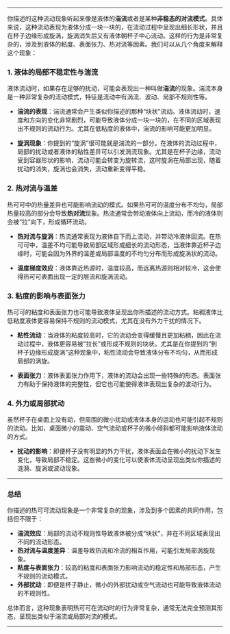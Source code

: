 
---

你描述的这种流动现象听起来像是液体的**湍流**或者是某种**非稳态的对流模式**。具体来说，这种流动表现为液体分成一块一块的，在流动过程中呈现出细长形状，并且在杯子边缘形成旋涡，旋涡消失后又有液体朝杯子中心流动。这样的行为是非常复杂的，涉及到液体的粘度、表面张力、热对流等因素。我们可以从几个角度来解释这个现象：

### 1. **液体的局部不稳定性与湍流**

液体流动时，如果存在足够的扰动，可能会表现出一种叫做**湍流**的现象。湍流本身是一种非常复杂的流动模式，特征是流动中有涡流、波动、局部不规则性等。

- **湍流的表现**：湍流通常会产生类似你描述的那种“块状”流动。液体流动时，速度和方向的变化非常剧烈，可能导致液体分成一块一块的，在不同的区域表现出不规则的流动行为。尤其在低粘度的液体中，湍流的影响可能更加明显。
    
- **旋涡现象**：你提到的“旋涡”很可能就是湍流的一部分。在液体的流动过程中，局部的扰动或者液体的粘性差异可以引发涡流现象。尤其是在杯子边缘，流动受到容器形状的影响，流动可能会转变为旋转流，这时旋涡在局部出现，随着扰动的消失，旋涡也会消失，流动重新变得平稳。
    

### 2. **热对流与温差**

热可可中的热量差异也可能影响流动的模式。如果热可可的温度分布不均匀，局部热量较高的部分会导致**热对流**现象。热流通常会带动液体向上流动，而冷的液体则会被“拉”向下，形成循环流动。

- **热对流与旋涡**：热流通常表现为液体自下而上流动，并带动冷液体回流。在热可可中，温差不均可能导致局部区域形成细长的流动形态，当液体靠近杯子边缘时，可能会因为外界的温差或局部温度的不均匀分布而形成旋涡状的流动。
    
- **温度梯度效应**：液体靠近热源时，温度较高，而远离热源则相对较冷，这会使得热可可表面出现一定的层流和旋涡流动。
    

### 3. **粘度的影响与表面张力**

热可可的粘度和表面张力也可能导致液体呈现出你所描述的流动方式。粘稠液体比低粘度液体更容易保持不规则的流动模式，尤其在没有外力干扰的情况下。

- **粘性流动**：当液体的粘度较高时，它的流动会变得缓慢且更加粘稠，因此在流动过程中，液体更容易被“拉长”或形成不规则的块状。尤其是在你提到的“到杯子边缘形成旋涡”这种现象中，粘性流动会导致液体分布不均匀，从而形成局部的涡旋。
    
- **表面张力**：液体表面张力作用下，液体的流动会出现一些特殊的形态。表面张力有助于保持液体的完整性，但它也可能使得液体表现出复杂的波动行为。
    

### 4. **外力或局部扰动**

虽然杯子在桌面上没有动，但周围的微小扰动或液体本身的运动也可能引起不规则的流动。比如，桌面微小的震动、空气流动或杯子的微小倾斜都可能影响液体流动的方式。

- **扰动的影响**：即便杯子没有明显的外力干扰，液体表面会在微小的扰动下发生变化，导致局部不稳定。这些微小的变化可以使液体流动呈现出类似你描述的涟漪、旋涡或波动现象。

---

### **总结**

你描述的热可可流动现象是一个非常复杂的现象，涉及到多个因素的共同作用，包括但不限于：

- **湍流效应**：局部的流动不规则性导致液体被分成“块状”，并在不同区域表现出不同的流动形态。
- **热对流与温度差异**：温差导致热流和冷流的相互作用，可能引发局部涡旋现象。
- **粘度与表面张力**：较高的粘度和表面张力影响流动的稳定性和局部形态，产生不规则的流动模式。
- **外部扰动**：即便是杯子静止，微小的外部扰动或空气流动也可能导致液体流动的不规则性。

总体而言，这种现象表明热可可在流动时的行为非常复杂，通常无法完全预测其形态，呈现出类似于湍流或局部对流的模式。

---


